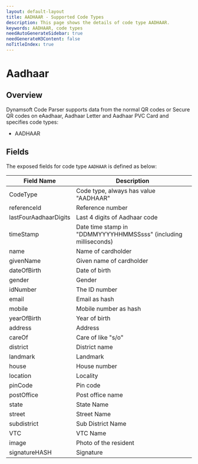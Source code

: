 ```yaml
---
layout: default-layout
title: AADHAAR - Supported Code Types 
description: This page shows the details of code type AADHAAR.
keywords: AADHAAR, code types
needAutoGenerateSidebar: true
needGenerateH3Content: false
noTitleIndex: true
---
```


# Aadhaar

## Overview

Dynamsoft Code Parser supports data from the normal QR codes or Secure QR codes on eAadhaar, Aadhaar Letter and Aadhaar PVC Card and specifies code types:

* AADHAAR

## Fields

The exposed fields for code type `AADHAAR` is defined as below:

| Field Name | Description |
| ---------- | ----------- |
| CodeType | Code type, always has value "AADHAAR" |
| referenceId | Reference number |
| lastFourAadhaarDigits | Last 4 digits of Aadhaar code |
| timeStamp | Date time stamp in "DDMMYYYYHHMMSSsss" (including milliseconds) |
| name | Name of cardholder |
| givenName | Given name of cardholder |
| dateOfBirth | Date of birth |
| gender | Gender |
| idNumber | The ID number |
| email | Email as hash |
| mobile | Mobile number as hash |
| yearOfBirth | Year of birth |
| address | Address |
| careOf | Care of like "s/o" |
| district | District name |
| landmark | Landmark |
| house | House number |
| location | Locality |
| pinCode | Pin code |
| postOffice | Post office name |
| state | State Name |
| street | Street Name |
| subdistrict | Sub District Name |
| VTC | VTC Name |
| image | Photo of the resident |
| signatureHASH | Signature |
